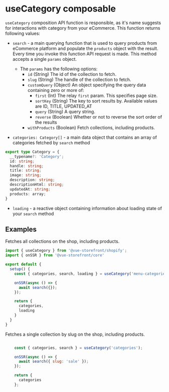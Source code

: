 # useCategory composable

`useCategory` composition API function is responsible, as it's name suggests for interactions with category from your eCommerce. This function returns following values:

- `search` - a main querying function that is used to query products from eCommerce platform and populate the `products` object with the result. Every time you invoke this function API request is made. This method accepts a single `params` object.

    - The `params` has the following options:
        - `id` (String) The id of the collection to fetch.
        - `slug` (String) The handle of the collection to fetch.
        - `customQuery` (Object) An object specifying the query data containing zero or more of:
            - `first` (Int) The relay `first` param. This specifies page size.
            - `sortKey` (String) The key to sort results by. Available values are ID, TITLE, UPDATED_AT
            - `query` (String) A query string.
            - `reverse` (Boolean) Whether or not to reverse the sort order of the results
        - `withProducts` (Boolean) Fetch collections, including products.
- `categories: Category[]` - a main data object that contains an array of categories fetched by `search` method
```typescript
export type Category = {
  __typename?: 'Category';
  id: string;
  handle: string;
  title: string;
  image: string;
  description: string;
  descriptionHtml: string;
  updatedAt: string;
  products: array;
}
```
- `loading` - a reactive object containing information about loading state of your `search` method


## Examples

Fetches all collections on the shop, including products.

```javascript
import { useCategory } from '@vue-storefront/shopify';
import { onSSR } from '@vue-storefront/core'

export default {
  setup() {
    const { categories, search, loading } = useCategory('menu-categories');

    onSSR(async () => {
      await search({});
    });

    return {
      categories,
      loading
    }
  }
}
```

Fetches a single collection by slug on the shop, including products.

```javascript

    const { categories, search } = useCategory('categories');

    onSSR(async () => {
      await search({ slug: 'sale' });
    });

    return {
      categories
    };

```
